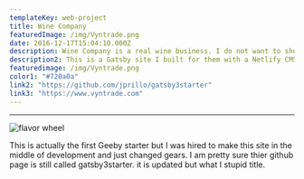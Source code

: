 ```yaml
---
templateKey: web-project
title: Wine Company
featuredImage: /img/Vyntrade.png
date: 2016-12-17T15:04:10.000Z
description: Wine Company is a real wine business. I do not want to show up on thier front page so I am going to leave thier name out of the copy. 
description2: This is a Gatsby site I built for them with a Netlify CMS. It launch in it's current form in 2022 and has performed great. 
featuredimage: /img/Vyntrade.png
color1: "#720a0a"
link2: "https://github.com/jprillo/gatsby3starter"
link3: "https://www.vyntrade.com"
---
```


---

![flavor wheel](/img/Vyntrade.png)

This is actually the first Geeby starter but I was hired to make this site in the middle of development and just changed gears. I am pretty sure thier github page is still called gatsby3starter. it is updated but what I stupid title. 
